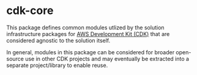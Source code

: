 # cdk-core

This package defines common modules utlized by the solution infrastructure packages for [AWS Development Kit (CDK)](https://aws.amazon.com/cdk/) that are considered agnostic to the solution itself.

In general, modules in this package can be considered for broader open-source use in other CDK projects and may eventually be extracted into a separate project/library to enable reuse.
